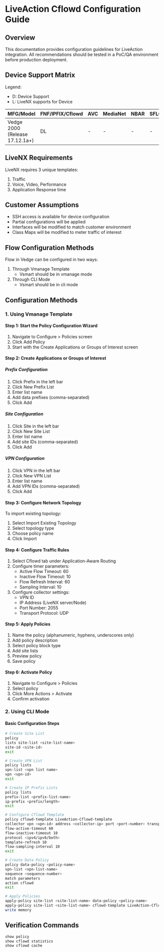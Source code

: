 # LiveAction Cflowd Configuration Guide

## Overview
This documentation provides configuration guidelines for LiveAction integration. All recommendations should be tested in a PoC/QA environment before production deployment.

## Device Support Matrix

Legend:
- D: Device Support
- L: LiveNX supports for Device

| MFG/Model | FNF/IPFIX/Cflowd | AVC | MediaNet | NBAR | SFLOW | Proprietary |
|-----------|------------------|-----|-----------|------|-------|-------------|
| Vedge 2000 (Release 17.12.1a+) | DL | - | - | - | - | DL |

## LiveNX Requirements
LiveNX requires 3 unique templates:
1. Traffic
2. Voice, Video, Performance
3. Application Response time

## Customer Assumptions
- SSH access is available for device configuration
- Partial configurations will be applied
- Interfaces will be modified to match customer environment
- Class Maps will be modified to meter traffic of interest

## Flow Configuration Methods
Flow in Vedge can be configured in two ways:
1. Through Vmanage Template
   - Vsmart should be in vmanage mode
2. Through CLI Mode
   - Vsmart should be in cli mode

## Configuration Methods

### 1. Using Vmanage Template

#### Step 1: Start the Policy Configuration Wizard
1. Navigate to Configure > Policies screen
2. Click Add Policy
3. Start with the Create Applications or Groups of Interest screen

#### Step 2: Create Applications or Groups of Interest

##### Prefix Configuration
1. Click Prefix in the left bar
2. Click New Prefix List
3. Enter list name
4. Add data prefixes (comma-separated)
5. Click Add

##### Site Configuration
1. Click Site in the left bar
2. Click New Site List
3. Enter list name
4. Add site IDs (comma-separated)
5. Click Add

##### VPN Configuration
1. Click VPN in the left bar
2. Click New VPN List
3. Enter list name
4. Add VPN IDs (comma-separated)
5. Click Add

#### Step 3: Configure Network Topology
To import existing topology:
1. Select Import Existing Topology
2. Select topology type
3. Choose policy name
4. Click Import

#### Step 4: Configure Traffic Rules
1. Select Cflowd tab under Application-Aware Routing
2. Configure timer parameters:
   - Active Flow Timeout: 60
   - Inactive Flow Timeout: 10
   - Flow Refresh Interval: 60
   - Sampling Interval: 10
3. Configure collector settings:
   - VPN ID
   - IP Address (LiveNX server/Node)
   - Port Number: 2055
   - Transport Protocol: UDP

#### Step 5: Apply Policies
1. Name the policy (alphanumeric, hyphens, underscores only)
2. Add policy description
3. Select policy block type
4. Add site lists
5. Preview policy
6. Save policy

#### Step 6: Activate Policy
1. Navigate to Configure > Policies
2. Select policy
3. Click More Actions > Activate
4. Confirm activation

### 2. Using CLI Mode

#### Basic Configuration Steps

```bash
# Create Site List
policy
lists site-list <site-list-name>
site-id <site-id>
exit

# Create VPN List
policy lists
vpn-list <vpn list name>
vpn <vpn-id>
exit

# Create IP Prefix Lists
policy lists
prefix-list <prefix-list-name>
ip-prefix <prefix/length>
exit

# Configure Cflowd Template
policy cflowd-template LiveAction-Cflowd-template
collector vpn <vpn-id> address <collector-ip> port <port-number> transport-type (transport_tcp | transport_udp) source-interface <interface-name>
flow-active-timeout 60
flow-inactive-timeout 10
protocol <ipv4/ipv6/both>
template-refresh 10
flow-sampling-interval 10
exit

# Create Data Policy
policy data-policy <policy-name>
vpn-list <vpn-list-name>
sequence <sequence-number>
match parameters
action cflowd
exit

# Apply Policies
apply-policy site-list <site-list-name> data-policy <policy-name>
apply-policy site-list <site-list-name> cflowd-template LiveAction-Cflowd-template
write memory
```

## Verification Commands
```bash
show policy
show cflowd statistics
show cflowd cache
```